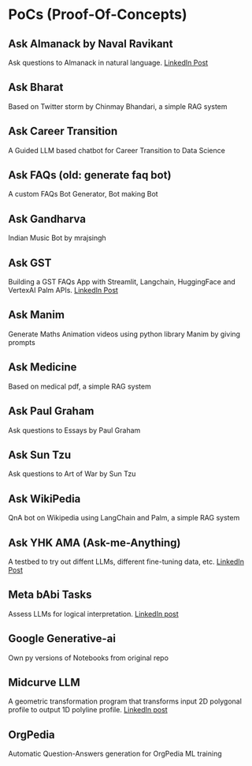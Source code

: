 # PoCs (Proof-Of-Concepts)

## Ask Almanack by Naval Ravikant
Ask questions to Almanack in natural language. [LinkedIn Post](https://www.linkedin.com/posts/yogeshkulkarni_chatgpt-gpt-almanack-activity-7049347401723125762-nXbp/)

## Ask Bharat
Based on Twitter storm by Chinmay Bhandari, a simple RAG system

## Ask Career Transition
A Guided LLM based chatbot for Career Transition to Data Science

## Ask FAQs (old: generate faq bot)
A custom FAQs Bot Generator, Bot making Bot

## Ask Gandharva 
Indian Music Bot by mrajsingh

## Ask GST
Building a GST FAQs App with Streamlit, Langchain, HuggingFace and VertexAI Palm APIs. [LinkedIn Post](https://www.linkedin.com/posts/yogeshkulkarni_gst-bot-huggingface-activity-7093395645473972224-O3Y8/)

## Ask Manim
Generate Maths Animation videos using python library Manim by giving prompts

## Ask Medicine
Based on medical pdf, a simple RAG system

## Ask Paul Graham
Ask questions to Essays by Paul Graham

## Ask Sun Tzu
Ask questions to Art of War by Sun Tzu

## Ask WikiPedia
QnA bot on Wikipedia using LangChain and Palm, a simple RAG system

## Ask YHK AMA (Ask-me-Anything)
A testbed to try out diffent LLMs, different fine-tuning data, etc. [LinkedIn Post](https://www.linkedin.com/posts/yogeshkulkarni_chatgpt-ai-nlp-activity-7059720029583360001-9uVm/)

## Meta bAbi Tasks
Assess LLMs for logical interpretation. [LinkedIn post](https://www.linkedin.com/posts/yogeshkulkarni_does-chatgpt-really-understand-the-language-activity-7056532694217687040-KwbY/)

## Google Generative-ai
Own py versions of Notebooks from original repo

## Midcurve LLM
A geometric transformation program that transforms input 2D polygonal profile to output 1D 
polyline profile. [LinkedIn post](https://www.linkedin.com/posts/yogeshkulkarni_chatgpt-ai-nlp-activity-7055374102781411328-V-Id/)

## OrgPedia
Automatic Question-Answers generation for OrgPedia ML training






